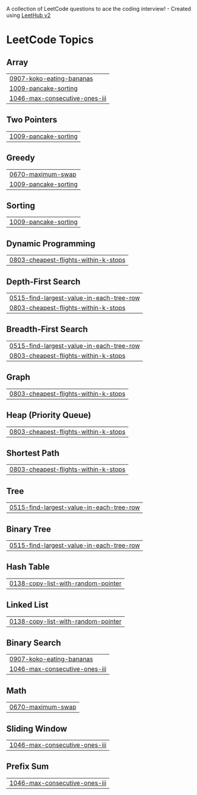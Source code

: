 A collection of LeetCode questions to ace the coding interview! - Created using [LeetHub v2](https://github.com/arunbhardwaj/LeetHub-2.0)
<!---LeetCode Topics Start-->
# LeetCode Topics
## Array
|  |
| ------- |
| [0907-koko-eating-bananas](https://github.com/arpitjaiswal1120/leetcode/tree/master/0907-koko-eating-bananas) |
| [1009-pancake-sorting](https://github.com/arpitjaiswal1120/leetcode/tree/master/1009-pancake-sorting) |
| [1046-max-consecutive-ones-iii](https://github.com/arpitjaiswal1120/leetcode/tree/master/1046-max-consecutive-ones-iii) |
## Two Pointers
|  |
| ------- |
| [1009-pancake-sorting](https://github.com/arpitjaiswal1120/leetcode/tree/master/1009-pancake-sorting) |
## Greedy
|  |
| ------- |
| [0670-maximum-swap](https://github.com/arpitjaiswal1120/leetcode/tree/master/0670-maximum-swap) |
| [1009-pancake-sorting](https://github.com/arpitjaiswal1120/leetcode/tree/master/1009-pancake-sorting) |
## Sorting
|  |
| ------- |
| [1009-pancake-sorting](https://github.com/arpitjaiswal1120/leetcode/tree/master/1009-pancake-sorting) |
## Dynamic Programming
|  |
| ------- |
| [0803-cheapest-flights-within-k-stops](https://github.com/arpitjaiswal1120/leetcode/tree/master/0803-cheapest-flights-within-k-stops) |
## Depth-First Search
|  |
| ------- |
| [0515-find-largest-value-in-each-tree-row](https://github.com/arpitjaiswal1120/leetcode/tree/master/0515-find-largest-value-in-each-tree-row) |
| [0803-cheapest-flights-within-k-stops](https://github.com/arpitjaiswal1120/leetcode/tree/master/0803-cheapest-flights-within-k-stops) |
## Breadth-First Search
|  |
| ------- |
| [0515-find-largest-value-in-each-tree-row](https://github.com/arpitjaiswal1120/leetcode/tree/master/0515-find-largest-value-in-each-tree-row) |
| [0803-cheapest-flights-within-k-stops](https://github.com/arpitjaiswal1120/leetcode/tree/master/0803-cheapest-flights-within-k-stops) |
## Graph
|  |
| ------- |
| [0803-cheapest-flights-within-k-stops](https://github.com/arpitjaiswal1120/leetcode/tree/master/0803-cheapest-flights-within-k-stops) |
## Heap (Priority Queue)
|  |
| ------- |
| [0803-cheapest-flights-within-k-stops](https://github.com/arpitjaiswal1120/leetcode/tree/master/0803-cheapest-flights-within-k-stops) |
## Shortest Path
|  |
| ------- |
| [0803-cheapest-flights-within-k-stops](https://github.com/arpitjaiswal1120/leetcode/tree/master/0803-cheapest-flights-within-k-stops) |
## Tree
|  |
| ------- |
| [0515-find-largest-value-in-each-tree-row](https://github.com/arpitjaiswal1120/leetcode/tree/master/0515-find-largest-value-in-each-tree-row) |
## Binary Tree
|  |
| ------- |
| [0515-find-largest-value-in-each-tree-row](https://github.com/arpitjaiswal1120/leetcode/tree/master/0515-find-largest-value-in-each-tree-row) |
## Hash Table
|  |
| ------- |
| [0138-copy-list-with-random-pointer](https://github.com/arpitjaiswal1120/leetcode/tree/master/0138-copy-list-with-random-pointer) |
## Linked List
|  |
| ------- |
| [0138-copy-list-with-random-pointer](https://github.com/arpitjaiswal1120/leetcode/tree/master/0138-copy-list-with-random-pointer) |
## Binary Search
|  |
| ------- |
| [0907-koko-eating-bananas](https://github.com/arpitjaiswal1120/leetcode/tree/master/0907-koko-eating-bananas) |
| [1046-max-consecutive-ones-iii](https://github.com/arpitjaiswal1120/leetcode/tree/master/1046-max-consecutive-ones-iii) |
## Math
|  |
| ------- |
| [0670-maximum-swap](https://github.com/arpitjaiswal1120/leetcode/tree/master/0670-maximum-swap) |
## Sliding Window
|  |
| ------- |
| [1046-max-consecutive-ones-iii](https://github.com/arpitjaiswal1120/leetcode/tree/master/1046-max-consecutive-ones-iii) |
## Prefix Sum
|  |
| ------- |
| [1046-max-consecutive-ones-iii](https://github.com/arpitjaiswal1120/leetcode/tree/master/1046-max-consecutive-ones-iii) |
<!---LeetCode Topics End-->
